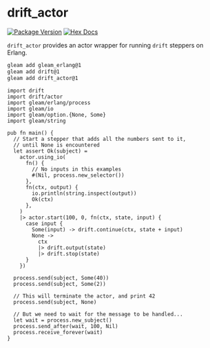 # drift_actor

[![Package Version](https://img.shields.io/hexpm/v/drift_actor)](https://hex.pm/packages/drift_actor)
[![Hex Docs](https://img.shields.io/badge/hex-docs-ffaff3)](https://hexdocs.pm/drift_actor/)

`drift_actor` provides an actor wrapper for running `drift` steppers on Erlang.

```sh
gleam add gleam_erlang@1
gleam add drift@1
gleam add drift_actor@1
```
```gleam
import drift
import drift/actor
import gleam/erlang/process
import gleam/io
import gleam/option.{None, Some}
import gleam/string

pub fn main() {
  // Start a stepper that adds all the numbers sent to it,
  // until None is encountered
  let assert Ok(subject) =
    actor.using_io(
      fn() {
        // No inputs in this examples
        #(Nil, process.new_selector())
      },
      fn(ctx, output) {
        io.println(string.inspect(output))
        Ok(ctx)
      },
    )
    |> actor.start(100, 0, fn(ctx, state, input) {
      case input {
        Some(input) -> drift.continue(ctx, state + input)
        None ->
          ctx
          |> drift.output(state)
          |> drift.stop(state)
      }
    })

  process.send(subject, Some(40))
  process.send(subject, Some(2))

  // This will terminate the actor, and print 42
  process.send(subject, None)

  // But we need to wait for the message to be handled...
  let wait = process.new_subject()
  process.send_after(wait, 100, Nil)
  process.receive_forever(wait)
}
```
